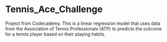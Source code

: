 # Tennis_Ace_Challenge
Project from Codecademy. This is a linear regression model that uses data from the Association of Tennis Professionals (ATP) to predicts the outcome for a tennis player based on their playing habits.
